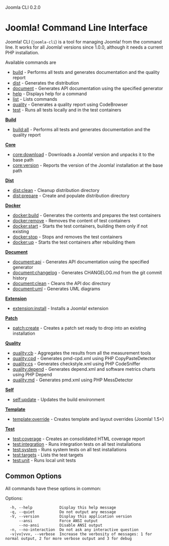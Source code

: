 Joomla CLI 0.2.0
# Joomla! Command Line Interface

Joomla! CLI (`joomla-cli`) is a tool for managing Joomla! from the command line.
It works for all Joomla! versions since 1.0.0, although it needs a current PHP installation.

Available commands are

- [build](build/build.md) - Performs all tests and generates documentation and the quality report
- [dist](dist/dist.md) - Generates the distribution
- [document](document/document.md) - Generates API documentation using the specified generator
- [help](help/help.md) - Displays help for a command
- [list](list/list.md) - Lists commands
- [quality](quality/quality.md) - Generates a quality report using CodeBrowser
- [test](test/test.md) - Runs all tests locally and in the test containers

**[Build](build/index.md)**
- [build:all](build/all.md) - Performs all tests and generates documentation and the quality report

**[Core](core/index.md)**
- [core:download](core/download.md) - Downloads a Joomla! version and unpacks it to the base path
- [core:version](core/version.md) - Reports the version of the Joomla! installation at the base path

**[Dist](dist/index.md)**
- [dist:clean](dist/clean.md) - Cleanup distribution directory
- [dist:prepare](dist/prepare.md) - Create and populate distribution directory

**[Docker](docker/index.md)**
- [docker:build](docker/build.md) - Generates the contents and prepares the test containers
- [docker:remove](docker/remove.md) - Removes the content of test containers
- [docker:start](docker/start.md) - Starts the test containers, building them only if not existing
- [docker:stop](docker/stop.md) - Stops and removes the test containers
- [docker:up](docker/up.md) - Starts the test containers after rebuilding them

**[Document](document/index.md)**
- [document:api](document/api.md) - Generates API documentation using the specified generator
- [document:changelog](document/changelog.md) - Generates CHANGELOG.md from the git commit history
- [document:clean](document/clean.md) - Cleans the API doc directory
- [document:uml](document/uml.md) - Generates UML diagrams

**[Extension](extension/index.md)**
- [extension:install](extension/install.md) - Installs a Joomla! extension

**[Patch](patch/index.md)**
- [patch:create](patch/create.md) - Creates a patch set ready to drop into an existing installation

**[Quality](quality/index.md)**
- [quality:cb](quality/cb.md) - Aggregates the results from all the measurement tools
- [quality:cpd](quality/cpd.md) - Generates pmd-cpd.xml using PHP CopyPasteDetector
- [quality:cs](quality/cs.md) - Generates checkstyle.xml using PHP CodeSniffer
- [quality:depend](quality/depend.md) - Generates depend.xml and software metrics charts using PHP Depend
- [quality:md](quality/md.md) - Generates pmd.xml using PHP MessDetector

**[Self](self/index.md)**
- [self:update](self/update.md) - Updates the build environment

**[Template](template/index.md)**
- [template:override](template/override.md) - Creates template and layout overrides (Joomla! 1.5+)

**[Test](test/index.md)**
- [test:coverage](test/coverage.md) - Creates an consolidated HTML coverage report
- [test:integration](test/integration.md) - Runs integration tests on all test installations
- [test:system](test/system.md) - Runs system tests on all test installations
- [test:targets](test/targets.md) - Lists the test targets
- [test:unit](test/unit.md) - Runs local unit tests

## Common Options

All commands have these options in common:

Options:
```
  -h, --help            Display this help message
  -q, --quiet           Do not output any message
  -V, --version         Display this application version
      --ansi            Force ANSI output
      --no-ansi         Disable ANSI output
  -n, --no-interaction  Do not ask any interactive question
  -v|vv|vvv, --verbose  Increase the verbosity of messages: 1 for normal output, 2 for more verbose output and 3 for debug
```
